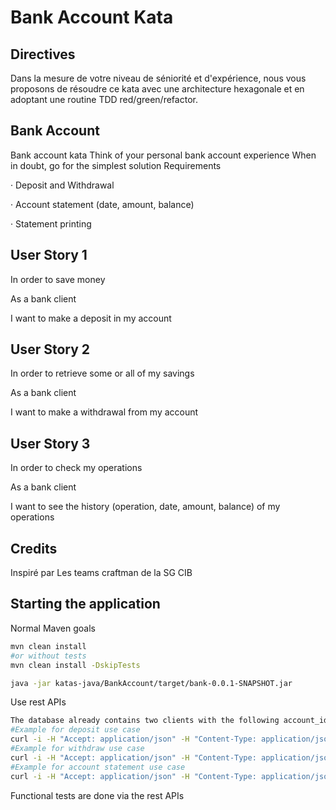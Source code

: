 # Bank Account Kata

## Directives
Dans la mesure de votre niveau de séniorité et d'expérience, nous vous proposons de résoudre ce kata avec une architecture hexagonale et en adoptant une routine TDD red/green/refactor.

## Bank Account
Bank account kata Think of your personal bank account experience When in doubt, go for the simplest solution Requirements

·         Deposit and Withdrawal

·         Account statement (date, amount, balance)

·         Statement printing

 
## User Story 1

In order to save money

As a bank client

I want to make a deposit in my account

 

## User Story 2

In order to retrieve some or all of my savings

As a bank client

I want to make a withdrawal from my account

 

## User Story 3

In order to check my operations

As a bank client

I want to see the history (operation, date, amount, balance) of my operations

## Credits
Inspiré par Les teams craftman de la SG CIB

## Starting the application
Normal Maven goals
```bash
mvn clean install
#or without tests
mvn clean install -DskipTests
```
```bash
java -jar katas-java/BankAccount/target/bank-0.0.1-SNAPSHOT.jar
```

Use rest APIs
```bash
The database already contains two clients with the following account_id (654321, 789123)
#Example for deposit use case
curl -i -H "Accept: application/json" -H "Content-Type: application/json" -X POST http://localhost:8200/account/654321/deposit?amount=200
#Example for withdraw use case
curl -i -H "Accept: application/json" -H "Content-Type: application/json" -X POST http://localhost:8200/account/654321/withdraw?amount=100
#Example for account statement use case
curl -i -H "Accept: application/json" -H "Content-Type: application/json" -X GET http://localhost:8200/account/654321/operations
```
Functional tests are done via the rest APIs

